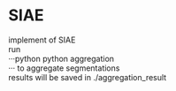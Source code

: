 # SIAE
implement of SIAE<br>
run <br>
···python
python aggregation <br>
···
to aggregate segmentations<br>
results will be saved in ./aggregation_result<br>
